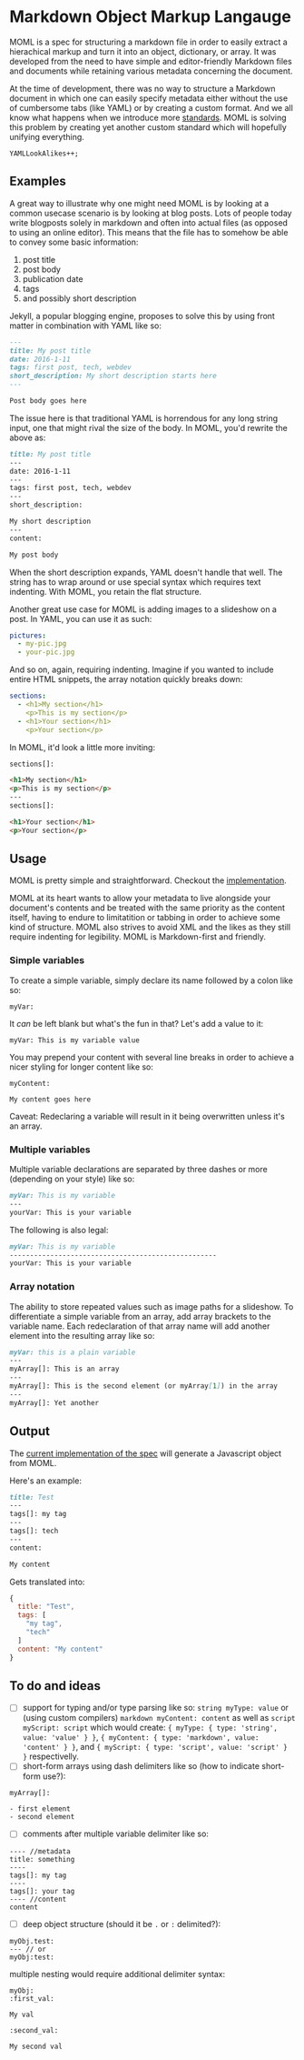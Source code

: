 # Markdown Object Markup Langauge

MOML is a spec for structuring a markdown file in order to easily extract a hierachical markup and turn it into an object, dictionary, or array. It was developed from the need to have simple and editor-friendly Markdown files and documents while retaining various metadata concerning the document.

At the time of development, there was no way to structure a Markdown document in which one can easily specify metadata either without the use of cumbersome tabs (like YAML) or by creating a custom format. And we all know what happens when we introduce more [standards](https://xkcd.com/927/). MOML is solving this problem by creating yet another custom standard which will hopefully unifying everything.

```
YAMLLookAlikes++;
```

## Examples

A great way to illustrate why one might need MOML is by looking at a common usecase scenario is by looking at blog posts. Lots of people today write blogposts solely in markdown and often into actual files (as opposed to using an online editor). This means that the file has to somehow be able to convey some basic information:

1. post title
2. post body
3. publication date
4. tags
5. and possibly short description

Jekyll, a popular blogging engine, proposes to solve this by using front matter in combination with YAML like so:

```markdown
---
title: My post title
date: 2016-1-11
tags: first post, tech, webdev
short_description: My short description starts here
---

Post body goes here
```

The issue here is that traditional YAML is horrendous for any long string input, one that might rival the size of the body. In MOML, you'd rewrite the above as:

```markdown
title: My post title
---
date: 2016-1-11
---
tags: first post, tech, webdev
---
short_description:

My short description
---
content:

My post body
```

When the short description expands, YAML doesn't handle that well. The string has to wrap around or use special syntax which requires text indenting. With MOML, you retain the flat structure. 

Another great use case for MOML is adding images to a slideshow on a post. In YAML, you can use it as such:

```yaml
pictures:
  - my-pic.jpg
  - your-pic.jpg
```

And so on, again, requiring indenting. Imagine if you wanted to include entire HTML snippets, the array notation quickly breaks down:

```yaml
sections:
  - <h1>My section</h1>
    <p>This is my section</p>
  - <h1>Your section</h1>
    <p>Your section</p>
```

In MOML, it'd look a little more inviting:

```markdown
sections[]:

<h1>My section</h1>
<p>This is my section</p>
---
sections[]:

<h1>Your section</h1>
<p>Your section</p>
```

## Usage

MOML is pretty simple and straightforward. Checkout the [implementation](https://github.com/AntJanus/popstar-file-reader/blob/master/src/parser.es6).

MOML at its heart wants to allow your metadata to live alongside your document's contents and be treated with the same priority as the content itself, having to endure to limitatition or tabbing in order to achieve some kind of structure. MOML also strives to avoid XML and the likes as they still require indenting for legibility. MOML is Markdown-first and friendly.

### Simple variables

To create a simple variable, simply declare its name followed by a colon like so:

```
myVar: 
```

It *can* be left blank but what's the fun in that? Let's add a value to it:

```
myVar: This is my variable value
```

You may prepend your content with several line breaks in order to achieve a nicer styling for longer content like so:

```
myContent:

My content goes here
```

Caveat: Redeclaring a variable will result in it being overwritten unless it's an array.

### Multiple variables

Multiple variable declarations are separated by three dashes or more (depending on your style) like so:

```markdown
myVar: This is my variable
---
yourVar: This is your variable
```

The following is also legal:

```markdown
myVar: This is my variable
---------------------------------------------------
yourVar: This is your variable
```

### Array notation

The ability to store repeated values such as image paths for a slideshow. To differentiate a simple variable from an array, add array brackets to the variable name. Each redeclaration of that array name will add another element into the resulting array like so:

```markdown
myVar: this is a plain variable
---
myArray[]: This is an array
---
myArray[]: This is the second element (or myArray[1]) in the array
---
myArray[]: Yet another
```

## Output

The [current implementation of the spec](https://github.com/AntJanus/popstar-file-reader/blob/master/src/parser.es6) will generate a Javascript object from MOML.

Here's an example:

```markdown
title: Test
---
tags[]: my tag
---
tags[]: tech
---
content:

My content
```

Gets translated into:

```javascript
{
  title: "Test",
  tags: [
    "my tag",
    "tech"
  ]
  content: "My content"
}
```

## To do and ideas

- [ ] support for typing and/or type parsing like so: `string myType: value` or (using custom compilers) `markdown myContent: content` as well as `script myScript: script` which would create: `{ myType: { type: 'string', value: 'value' } }`, `{ myContent: { type: 'markdown', value: 'content' } }`, and `{ myScript: { type: 'script', value: 'script' } }` respectivelly.
- [ ] short-form arrays using dash delimiters like so (how to indicate short-form use?):
```
myArray[]:

- first element
- second element
```
- [ ] comments after multiple variable delimiter like so:
```
---- //metadata
title: something
----
tags[]: my tag
----
tags[]: your tag
---- //content
content
```

- [ ] deep object structure (should it be `.` or `:` delimited?):
```
myObj.test:
--- // or
myObj:test:
```

multiple nesting would require additional delimiter syntax:

```
myObj:
:first_val:

My val

:second_val:

My second val

```
